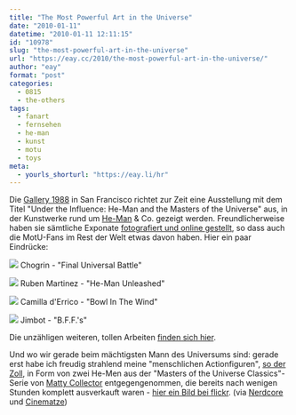 ```yaml
---
title: "The Most Powerful Art in the Universe"
date: "2010-01-11"
datetime: "2010-01-11 12:11:15"
id: "10978"
slug: "the-most-powerful-art-in-the-universe"
url: "https://eay.cc/2010/the-most-powerful-art-in-the-universe/"
author: "eay"
format: "post"
categories:
  - 0815
  - the-others
tags:
  - fanart
  - fernsehen
  - he-man
  - kunst
  - motu
  - toys
meta:
  - yourls_shorturl: "https://eay.li/hr"
---
```


Die [Gallery 1988](http://www.nineteeneightyeight.com/) in San Francisco richtet zur Zeit eine Ausstellung mit dem Titel "Under the Influence: He-Man and the Masters of the Universe" aus, in der Kunstwerke rund um [He-Man](//eay.cc/tag/he-man/) & Co. gezeigt werden. Freundlicherweise haben sie sämtliche Exponate [fotografiert und online gestellt](http://ihavethepowerart.blogspot.com/), so dass auch die MotU-Fans im Rest der Welt etwas davon haben. Hier ein paar Eindrücke:

![](https://eay.cc/uploads/2010/hemangallery1.jpg) Chogrin - "Final Universal Battle"

![](https://eay.cc/uploads/2010/hemangallery2.jpg) Ruben Martinez - "He-Man Unleashed"

![](https://eay.cc/uploads/2010/hemangallery3.jpg) Camilla d'Errico - "Bowl In The Wind"

![](https://eay.cc/uploads/2010/hemangallery4.jpg) Jimbot - "B.F.F.'s"

Die unzähligen weiteren, tollen Arbeiten [finden sich hier](http://ihavethepowerart.blogspot.com/).

Und wo wir gerade beim mächtigsten Mann des Universums sind: gerade erst habe ich freudig strahlend meine "menschlichen Actionfiguren", [so der Zoll](//eay.cc/uploads/2010/actionfigurenmenschlich.jpg), in Form von zwei He-Men aus der "Masters of the Universe Classics"-Serie von [Matty Collector](http://www.mattycollector.com/) entgegengenommen, die bereits nach wenigen Stunden komplett ausverkauft waren - [hier ein Bild bei flickr](http://www.flickr.com/photos/eay/4263079817/). (via [Nerdcore](http://www.nerdcore.de/wp/2010/01/10/masters-of-the-universe-art-show/) und [Cinematze](http://www.cinematze.de/2010/01/10/masters-of-the-universe-ausstellung-der-gallery-1988/))
